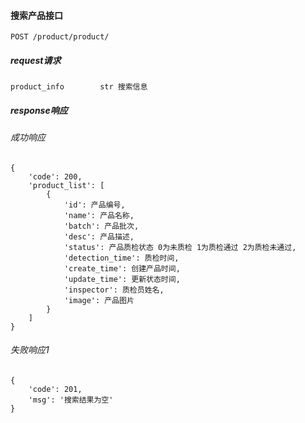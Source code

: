 #### 搜索产品接口

    POST /product/product/

##### request请求

    product_info        str 搜索信息

##### response响应

###### 成功响应

    {
        'code': 200,
        'product_list': [
            {
                'id': 产品编号,
                'name': 产品名称,
                'batch': 产品批次,
                'desc': 产品描述,
                'status': 产品质检状态 0为未质检 1为质检通过 2为质检未通过,
                'detection_time': 质检时间,
                'create_time': 创建产品时间,
                'update_time': 更新状态时间,
                'inspector': 质检员姓名,
                'image': 产品图片
            }
        ]
    }

###### 失败响应1

    {
        'code': 201,
        'msg': '搜索结果为空'
    }